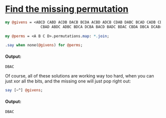 [1]: http://rosettacode.org/wiki/Find_the_missing_permutation

# [Find the missing permutation][1]

```perl
my @givens = <ABCD CABD ACDB DACB BCDA ACBD ADCB CDAB DABC BCAD CADB CDBA
                CBAD ABDC ADBC BDCA DCBA BACD BADC BDAC CBDA DBCA DCAB>;
 
my @perms = <A B C D>.permutations.map: *.join;
 
.say when none(@givens) for @perms;
```

#### Output:
```
DBAC
```


Of course, all of these solutions are working way too hard,
when you can just xor all the bits,
and the missing one will just pop right out:

```perl
say [~^] @givens;
```

#### Output:
```
DBAC
```